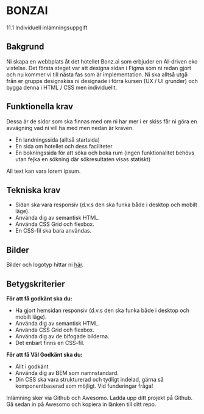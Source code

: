 # BONZAI
11.1 Individuell inlämningsuppgift

## Bakgrund

Ni skapa en webbplats åt det hotellet Bonz.ai som erbjuder en AI-driven eko vistelse. Det första steget var att designa sidan i Figma som ni redan gjort och nu kommer vi till nästa fas som är implementation. Ni ska alltså utgå från er grupps designskiss ni designade i förra kursen (UX / UI grunder) och bygga denna i HTML / CSS men individuellt.

## Funktionella krav

Dessa är de sidor som ska finnas med om ni har mer i er skiss får ni göra en avvägning vad ni vill ha med men nedan är kraven.

* En landningssida (alltså startsida)
* En sida om hotellet och dess faciliteter 
* En bokningssida för att söka och boka rum (ingen funktionalitet behövs utan fejka en sökning där sökresultaten visas statiskt)

All text kan vara lorem ipsum.

## Tekniska krav

* Sidan ska vara responsiv (d.v.s den ska funka både i desktop och mobilt läge).
* Använda dig av semantisk HTML.
* Använda CSS Grid och flexbox.
* En CSS-fil ska bara användas.

## Bilder

Bilder och logotyp hittar ni [här](https://drive.google.com/file/d/1B-ZIP8FXb536bRG5hhKgP43dYVdvxBO_/view?usp=sharing).

## Betygskriterier

**För att få godkänt ska du:**
* Ha gjort hemsidan responsiv (d.v.s den ska funka både i desktop och mobilt läge).
* Använda dig av semantisk HTML.
* Använda CSS Grid och flexbox.
* Använda dig av de bifogade bilderna.
* Det enbart finns en CSS-fil.

**För att få Väl Godkänt ska du:**
* Allt i godkänt
* Använda dig av BEM som namnstandard.
* Din CSS ska vara strukturerad och tydligt indelad, gärna så komponentbaserad som möjligt. Vid funderingar fråga!

Inlämning sker via Github och Awesomo. Ladda upp ditt projekt på Github. Gå sedan in på Awesomo och kopiera in länken till ditt repo.

